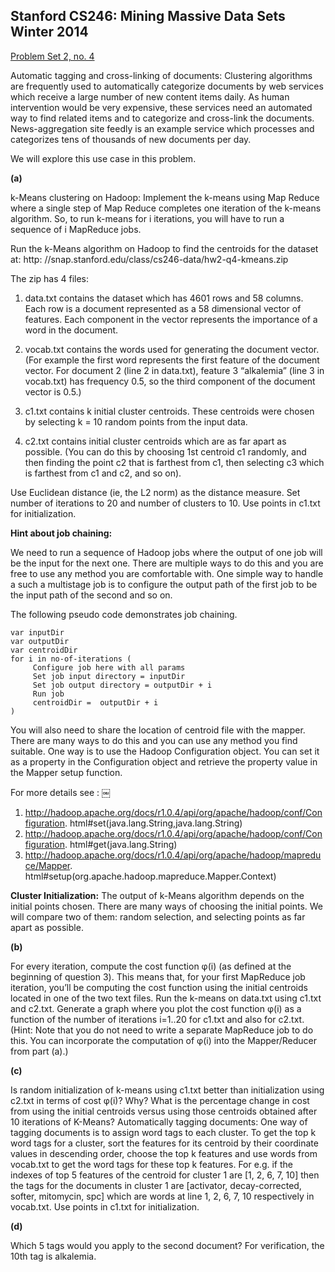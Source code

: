 ## Stanford CS246: Mining Massive Data Sets Winter 2014 ##

[Problem Set 2, no. 4](http://web.stanford.edu/class/cs246/homeworks/hw2.pdf)

Automatic tagging and cross-linking of documents: Clustering algorithms are frequently used to automatically categorize documents by web services which receive a large number of new content items daily. As human intervention would be very expensive, these services need an automated way to find related items and to categorize and cross-link the documents. News-aggregation site feedly is an example service which processes and categorizes tens of thousands of new documents per day.

We will explore this use case in this problem.

**(a)**

k-Means clustering on Hadoop: Implement the k-means using Map Reduce where a single step of Map Reduce completes one iteration of the k-means algorithm. So, to run k-means for i iterations, you will have to run a sequence of i MapReduce jobs.

Run the k-Means algorithm on Hadoop to find the centroids for the dataset at: http: //snap.stanford.edu/class/cs246-data/hw2-q4-kmeans.zip

The zip has 4 files:
  1. data.txt contains the dataset which has 4601 rows and 58 columns. Each row is a document represented as a 58 dimensional vector of features. Each component in the vector represents the importance of a word in the document.
  2. vocab.txt contains the words used for generating the document vector. (For example the first word represents the first feature of the document vector. For document 2 (line 2 in data.txt), feature 3 “alkalemia” (line 3 in vocab.txt) has frequency 0.5, so the third component of the document vector is 0.5.)
  3. c1.txt contains k initial cluster centroids. These centroids were chosen by selecting k = 10 random points from the input data.

  4. c2.txt contains initial cluster centroids which are as far apart as possible. (You can do this by choosing 1st centroid c1 randomly, and then finding the point c2 that is farthest from c1, then selecting c3 which is farthest from c1 and c2, and so on).

Use Euclidean distance (ie, the L2 norm) as the distance measure. Set number of iterations to 20 and number of clusters to 10. Use points in c1.txt for initialization.

**Hint about job chaining:**

We need to run a sequence of Hadoop jobs where the output of one job will be the input for the next one. There are multiple ways to do this and you are free to use any method you are comfortable with. One simple way to handle a such a multistage job is to configure the output path of the first job to be the input path of the second and so on.

The following pseudo code demonstrates job chaining.
```
var inputDir
var outputDir
var centroidDir
for i in no-of-iterations (
     Configure job here with all params
     Set job input directory = inputDir
     Set job output directory = outputDir + i
     Run job
     centroidDir =  outputDir + i
)
```
You will also need to share the location of centroid file with the mapper. There are many ways to do this and you can use any method you find suitable. One way is to use the Hadoop Configuration object. You can set it as a property in the Configuration object and retrieve the property value in the Mapper setup function.

For more details see :
￼
1. http://hadoop.apache.org/docs/r1.0.4/api/org/apache/hadoop/conf/Configuration. html#set(java.lang.String,java.lang.String)
2. http://hadoop.apache.org/docs/r1.0.4/api/org/apache/hadoop/conf/Configuration. html#get(java.lang.String)
3. http://hadoop.apache.org/docs/r1.0.4/api/org/apache/hadoop/mapreduce/Mapper. html#setup(org.apache.hadoop.mapreduce.Mapper.Context)


**Cluster Initialization:** The output of k-Means algorithm depends on the initial points chosen. There are many ways of choosing the initial points. We will compare two of them: random selection, and selecting points as far apart as possible.


**(b)**

For every iteration, compute the cost function φ(i) (as defined at the beginning of question 3). This means that, for your first MapReduce job iteration, you’ll be computing the cost function using the initial centroids located in one of the two text files. Run the k-means on data.txt using c1.txt and c2.txt. Generate a graph where you plot the cost function φ(i) as a function of the number of iterations i=1..20 for c1.txt and also for c2.txt.
(Hint: Note that you do not need to write a separate MapReduce job to do this. You can incorporate the computation of φ(i) into the Mapper/Reducer from part (a).)


**(c)**

Is random initialization of k-means using c1.txt better than initialization using c2.txt in terms of cost φ(i)? Why? What is the percentage change in cost from using the initial centroids versus using those centroids obtained after 10 iterations of K-Means?
Automatically tagging documents: One way of tagging documents is to assign word tags to each cluster. To get the top k word tags for a cluster, sort the features for its centroid by their coordinate values in descending order, choose the top k features and use words from vocab.txt to get the word tags for these top k features.
For e.g. if the indexes of top 5 features of the centroid for cluster 1 are [1, 2, 6, 7, 10] then the tags for the documents in cluster 1 are [activator, decay-corrected, softer, mitomycin, spc] which are words at line 1, 2, 6, 7, 10 respectively in vocab.txt.
Use points in c1.txt for initialization.

**(d)**

Which 5 tags would you apply to the second document? For verification, the 10th tag is alkalemia.
